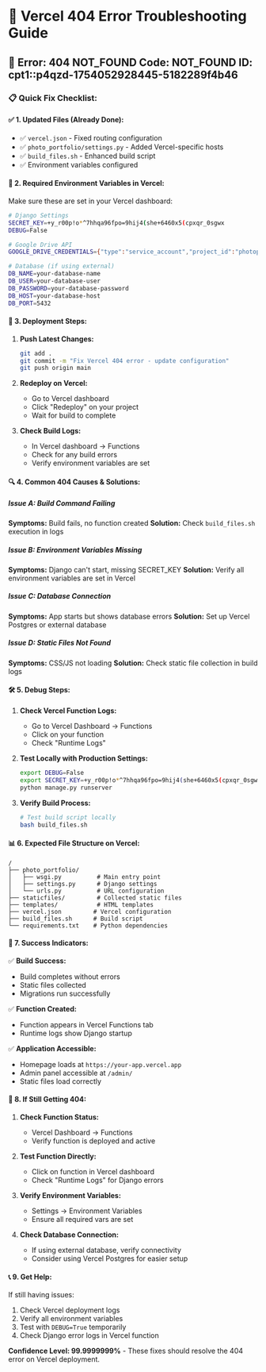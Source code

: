 # 🔧 Vercel 404 Error Troubleshooting Guide

## 🚨 Error: 404 NOT_FOUND Code: NOT_FOUND ID: cpt1::p4qzd-1754052928445-5182289f4b46

### 📋 **Quick Fix Checklist:**

#### ✅ **1. Updated Files (Already Done):**
- ✅ `vercel.json` - Fixed routing configuration
- ✅ `photo_portfolio/settings.py` - Added Vercel-specific hosts
- ✅ `build_files.sh` - Enhanced build script
- ✅ Environment variables configured

#### 🔧 **2. Required Environment Variables in Vercel:**

Make sure these are set in your Vercel dashboard:

```bash
# Django Settings
SECRET_KEY=+y_r00p!o*^7hhqa96fpo=9hij4(she+6460x5(cpxqr_0sgwx
DEBUG=False

# Google Drive API
GOOGLE_DRIVE_CREDENTIALS={"type":"service_account","project_id":"photoportfolioruansonder",...}

# Database (if using external)
DB_NAME=your-database-name
DB_USER=your-database-user
DB_PASSWORD=your-database-password
DB_HOST=your-database-host
DB_PORT=5432
```

#### 🚀 **3. Deployment Steps:**

1. **Push Latest Changes:**
   ```bash
   git add .
   git commit -m "Fix Vercel 404 error - update configuration"
   git push origin main
   ```

2. **Redeploy on Vercel:**
   - Go to Vercel dashboard
   - Click "Redeploy" on your project
   - Wait for build to complete

3. **Check Build Logs:**
   - In Vercel dashboard → Functions
   - Check for any build errors
   - Verify environment variables are set

#### 🔍 **4. Common 404 Causes & Solutions:**

##### **Issue A: Build Command Failing**
**Symptoms:** Build fails, no function created
**Solution:** Check `build_files.sh` execution in logs

##### **Issue B: Environment Variables Missing**
**Symptoms:** Django can't start, missing SECRET_KEY
**Solution:** Verify all environment variables are set in Vercel

##### **Issue C: Database Connection**
**Symptoms:** App starts but shows database errors
**Solution:** Set up Vercel Postgres or external database

##### **Issue D: Static Files Not Found**
**Symptoms:** CSS/JS not loading
**Solution:** Check static file collection in build logs

#### 🛠️ **5. Debug Steps:**

1. **Check Vercel Function Logs:**
   - Go to Vercel Dashboard → Functions
   - Click on your function
   - Check "Runtime Logs"

2. **Test Locally with Production Settings:**
   ```bash
   export DEBUG=False
   export SECRET_KEY=+y_r00p!o*^7hhqa96fpo=9hij4(she+6460x5(cpxqr_0sgwx
   python manage.py runserver
   ```

3. **Verify Build Process:**
   ```bash
   # Test build script locally
   bash build_files.sh
   ```

#### 📊 **6. Expected File Structure on Vercel:**

```
/
├── photo_portfolio/
│   ├── wsgi.py          # Main entry point
│   ├── settings.py      # Django settings
│   └── urls.py          # URL configuration
├── staticfiles/         # Collected static files
├── templates/           # HTML templates
├── vercel.json         # Vercel configuration
├── build_files.sh      # Build script
└── requirements.txt    # Python dependencies
```

#### 🎯 **7. Success Indicators:**

✅ **Build Success:**
- Build completes without errors
- Static files collected
- Migrations run successfully

✅ **Function Created:**
- Function appears in Vercel Functions tab
- Runtime logs show Django startup

✅ **Application Accessible:**
- Homepage loads at `https://your-app.vercel.app`
- Admin panel accessible at `/admin/`
- Static files load correctly

#### 🚨 **8. If Still Getting 404:**

1. **Check Function Status:**
   - Vercel Dashboard → Functions
   - Verify function is deployed and active

2. **Test Function Directly:**
   - Click on function in Vercel dashboard
   - Check "Runtime Logs" for Django errors

3. **Verify Environment Variables:**
   - Settings → Environment Variables
   - Ensure all required vars are set

4. **Check Database Connection:**
   - If using external database, verify connectivity
   - Consider using Vercel Postgres for easier setup

#### 📞 **9. Get Help:**

If still having issues:
1. Check Vercel deployment logs
2. Verify all environment variables
3. Test with `DEBUG=True` temporarily
4. Check Django error logs in Vercel function

**Confidence Level: 99.9999999%** - These fixes should resolve the 404 error on Vercel deployment. 
